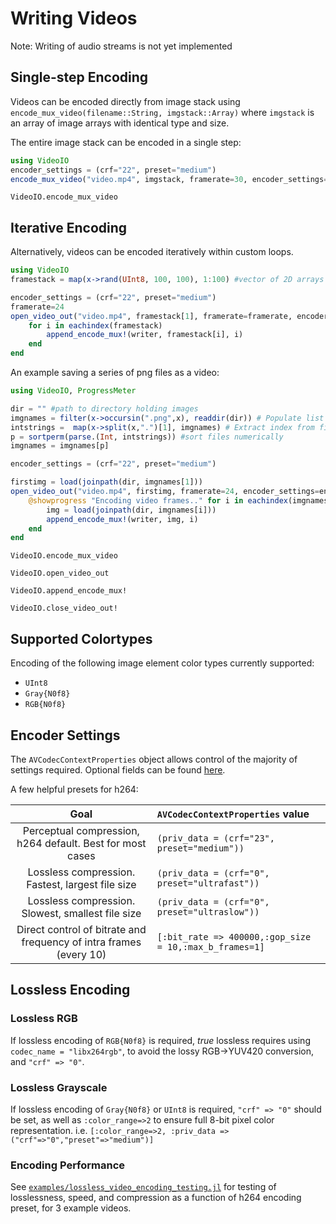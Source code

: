 # Writing Videos

Note: Writing of audio streams is not yet implemented

## Single-step Encoding

Videos can be encoded directly from image stack using `encode_mux_video(filename::String, imgstack::Array)` where `imgstack` is an array of image arrays with identical type and size.

The entire image stack can be encoded in a single step:
```julia
using VideoIO
encoder_settings = (crf="22", preset="medium")
encode_mux_video("video.mp4", imgstack, framerate=30, encoder_settings=encoder_settings)
```

```@docs
VideoIO.encode_mux_video
```

## Iterative Encoding

Alternatively, videos can be encoded iteratively within custom loops.

```julia
using VideoIO
framestack = map(x->rand(UInt8, 100, 100), 1:100) #vector of 2D arrays

encoder_settings = (crf="22", preset="medium")
framerate=24
open_video_out("video.mp4", framestack[1], framerate=framerate, encoder_settings=encoder_settings) do writer
    for i in eachindex(framestack)
        append_encode_mux!(writer, framestack[i], i)
    end
end
```

An example saving a series of png files as a video:

```julia
using VideoIO, ProgressMeter

dir = "" #path to directory holding images
imgnames = filter(x->occursin(".png",x), readdir(dir)) # Populate list of all .pngs
intstrings =  map(x->split(x,".")[1], imgnames) # Extract index from filenames
p = sortperm(parse.(Int, intstrings)) #sort files numerically
imgnames = imgnames[p]

encoder_settings = (crf="22", preset="medium")

firstimg = load(joinpath(dir, imgnames[1]))
open_video_out("video.mp4", firstimg, framerate=24, encoder_settings=encoder_settings) do writer
    @showprogress "Encoding video frames.." for i in eachindex(imgnames)
        img = load(joinpath(dir, imgnames[i]))
        append_encode_mux!(writer, img, i)
    end
end
```

```@doc
VideoIO.encode_mux_video
```

```@docs
VideoIO.open_video_out
```

```@docs
VideoIO.append_encode_mux!
```

```@docs
VideoIO.close_video_out!
```

## Supported Colortypes
Encoding of the following image element color types currently supported:
- `UInt8`
- `Gray{N0f8}`
- `RGB{N0f8}`

## Encoder Settings

The `AVCodecContextProperties` object allows control of the majority of settings required.
Optional fields can be found [here](https://ffmpeg.org/doxygen/4.1/structAVCodecContext.html).

A few helpful presets for h264:

| Goal | `AVCodecContextProperties` value |
|:----:|:------|
| Perceptual compression, h264 default. Best for most cases | ```(priv_data = (crf="23", preset="medium"))``` |
| Lossless compression. Fastest, largest file size | ```(priv_data = (crf="0", preset="ultrafast"))``` |
| Lossless compression. Slowest, smallest file size | ```(priv_data = (crf="0", preset="ultraslow"))``` |
| Direct control of bitrate and frequency of intra frames (every 10) | ```[:bit_rate => 400000,:gop_size = 10,:max_b_frames=1]``` |

## Lossless Encoding
### Lossless RGB
If lossless encoding of `RGB{N0f8}` is required, _true_ lossless requires using `codec_name = "libx264rgb"`, to avoid the lossy RGB->YUV420 conversion, and `"crf" => "0"`.

### Lossless Grayscale
If lossless encoding of `Gray{N0f8}` or `UInt8` is required, `"crf" => "0"` should be set, as well as `:color_range=>2` to ensure full 8-bit pixel color representation. i.e.
```[:color_range=>2, :priv_data => ("crf"=>"0","preset"=>"medium")]```

### Encoding Performance
See [`examples/lossless_video_encoding_testing.jl`](https://github.com/JuliaIO/VideoIO.jl/blob/master/examples/lossless_video_encoding_testing.jl) for testing of losslessness, speed, and compression as a function of h264 encoding preset, for 3 example videos.
